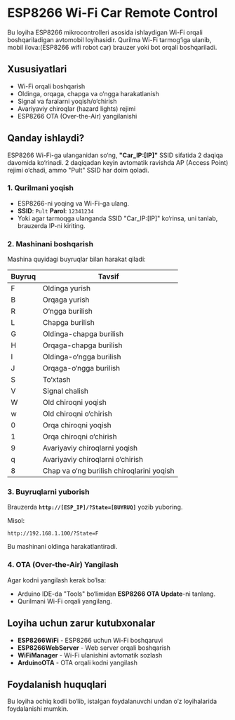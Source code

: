 # ESP8266 Wi-Fi Car Remote Control

Bu loyiha ESP8266 mikrocontrolleri asosida ishlaydigan Wi-Fi orqali boshqariladigan avtomobil loyihasidir. Qurilma Wi-Fi tarmog‘iga ulanib, mobil ilova:(ESP8266 wifi robot car) brauzer yoki bot orqali boshqariladi.

## Xususiyatlari
- Wi-Fi orqali boshqarish
- Oldinga, orqaga, chapga va o‘ngga harakatlanish
- Signal va faralarni yoqish/o‘chirish
- Avariyaviy chiroqlar (hazard lights) rejimi
- ESP8266 OTA (Over-the-Air) yangilanishi

## Qanday ishlaydi?

ESP8266 Wi-Fi-ga ulanganidan so‘ng, **"Car_IP:[IP]"** SSID sifatida 2 daqiqa davomida ko‘rinadi. 2 daqiqadan keyin avtomatik ravishda AP (Access Point) rejimi o‘chadi, ammo "Pult" SSID har doim qoladi.

### 1. Qurilmani yoqish
- ESP8266-ni yoqing va Wi-Fi-ga ulang.
- **SSID**: `Pult` **Parol**: `12341234`
- Yoki agar tarmoqga ulanganda SSID "Car_IP:[IP]" ko‘rinsa, uni tanlab, brauzerda IP-ni kiriting.

### 2. Mashinani boshqarish
Mashina quyidagi buyruqlar bilan harakat qiladi:

| Buyruq | Tavsif |
|--------|--------|
| F | Oldinga yurish |
| B | Orqaga yurish |
| R | O‘ngga burilish |
| L | Chapga burilish |
| G | Oldinga-chapga burilish |
| H | Orqaga-chapga burilish |
| I | Oldinga-o‘ngga burilish |
| J | Orqaga-o‘ngga burilish |
| S | To‘xtash |
| V | Signal chalish |
| W | Old chiroqni yoqish |
| w | Old chiroqni o‘chirish |
| 0 | Orqa chiroqni yoqish |
| 1 | Orqa chiroqni o‘chirish |
| 9 | Avariyaviy chiroqlarni yoqish |
| q | Avariyaviy chiroqlarni o‘chirish |
| 8 | Chap va o‘ng burilish chiroqlarini yoqish |

### 3. Buyruqlarni yuborish
Brauzerda **`http://[ESP_IP]/?State=[BUYRUQ]`** yozib yuboring.

Misol:
```
http://192.168.1.100/?State=F
```
Bu mashinani oldinga harakatlantiradi.

### 4. OTA (Over-the-Air) Yangilash
Agar kodni yangilash kerak bo‘lsa:
- Arduino IDE-da "Tools" bo‘limidan **ESP8266 OTA Update**-ni tanlang.
- Qurilmani Wi-Fi orqali yangilang.

## Loyiha uchun zarur kutubxonalar
- **ESP8266WiFi** - ESP8266 uchun Wi-Fi boshqaruvi
- **ESP8266WebServer** - Web server orqali boshqarish
- **WiFiManager** - Wi-Fi ulanishini avtomatik sozlash
- **ArduinoOTA** - OTA orqali kodni yangilash

## Foydalanish huquqlari
Bu loyiha ochiq kodli bo‘lib, istalgan foydalanuvchi undan o‘z loyihalarida foydalanishi mumkin.

